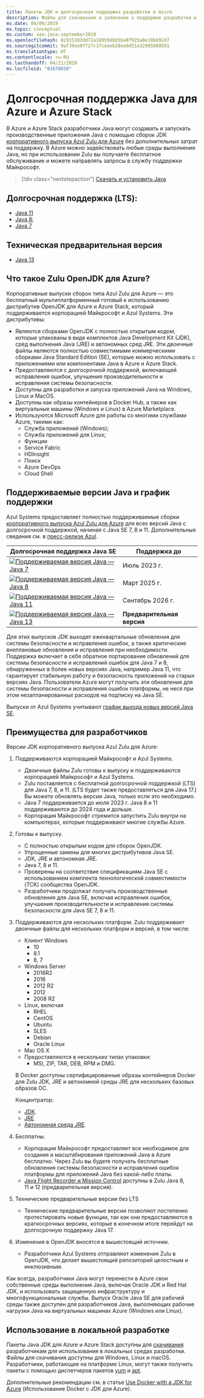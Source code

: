 ```yaml
---
title: Пакеты JDK и долгосрочная поддержка разработки в Azure
description: Файлы для скачивания и заявление о поддержке разработки и выполнения приложений на Java в Azure.
ms.date: 04/09/2019
ms.topic: conceptual
ms.custom: seo-java-september2019
ms.openlocfilehash: 02915383dd72a18959dbb5ba0f925a0e10b691d7
ms.sourcegitcommit: 0af39ee9ff27c37ceeeb28ea9d51e32995989591
ms.translationtype: HT
ms.contentlocale: ru-RU
ms.lasthandoff: 04/21/2020
ms.locfileid: "81670650"
---
```

# <a name="java-long-term-support-for-azure-and-azure-stack"></a>Долгосрочная поддержка Java для Azure и Azure Stack

В Azure и Azure Stack разработчики Java могут создавать и запускать производственные приложения Java с помощью сборок JDK [корпоративного выпуска Azul Zulu для Azure](https://www.azul.com/downloads/azure-only/zulu/) без дополнительных затрат на поддержку. В Azure можно задействовать любые среды выполнения Java, но при использовании Zulu вы получаете бесплатное обслуживание и можете направлять запросы в службу поддержки Майкрософт.

> [!div class="nextstepaction"]
> [Скачать и установить Java](java-jdk-install.md)

## <a name="long-term-support-lts"></a>Долгосрочная поддержка (LTS):

* [Java 11](https://www.azul.com/downloads/azure-only/zulu/?&version=java-11-lts)
* [Java 8](https://www.azul.com/downloads/azure-only/zulu/?&version=java-8-lts);
* [Java 7](https://www.azul.com/downloads/azure-only/zulu/?&version=java-7-lts)

## <a name="technical-preview"></a>Техническая предварительная версия

* [Java 13](https://www.azul.com/downloads/azure-only/zulu/?&version=java-13)

## <a name="what-is-the-zulu-openjdk-for-azure"></a>Что такое Zulu OpenJDK для Azure?

Корпоративные выпуски сборок типа Azul Zulu для Azure — это бесплатный мультиплатформенный готовый к использованию дистрибутив OpenJDK для Azure и Azure Stack, который поддерживается корпорацией Майкрософт и Azul Systems. Эти дистрибутивы:

* Являются сборками OpenJDK с полностью открытым кодом, которые упакованы в виде комплектов Java Development Kit (JDK), сред выполнения Java (JRE) и автономных сред JRE. Эти двоичные файлы являются полностью совместимыми коммерческими сборками Java Standard Edition (SE), которые можно использовать с приложениями или компонентами Java в Azure и Azure Stack.
* Предоставляются с долгосрочной поддержкой, включающей исправления ошибок, улучшения производительности и исправления системы безопасности.
* Доступны для разработки и запуска приложений Java на Windows, Linux и MacOS.
* Доступны как образы контейнеров в Docker Hub, а также как виртуальные машины (Windows и Linux) в Azure Marketplace.
* Используются Microsoft Azure для работы со многими службами Azure, такими как:
  * Служба приложений (Windows);
  * Служба приложений для Linux;
  * Функции
  * Service Fabric
  * HDInsight
  * Поиск
  * Azure DevOps
  * Cloud Shell  

## <a name="supported-java-versions-and-update-schedule"></a>Поддерживаемые версии Java и график поддержки

Azul Systems предоставляет полностью поддерживаемые сборки [корпоративного выпуска Azul Zulu для Azure](https://www.azul.com/downloads/azure-only/zulu/) для всех версий Java с долгосрочной поддержкой, начиная с Java SE 7, 8 и 11. Дополнительные сведения см. в [пресс-релизе Azul](https://www.azul.com/press_release/free-java-production-support-for-microsoft-azure-azure-stack).

|Долгосрочная поддержка Java SE  |Поддержка до  |
|---------|----------|
|[![Поддерживаемая версия Java — Java 7](media/supported-java-versions-java-7.png)](https://www.azul.com/downloads/azure-only/zulu/?&version=java-7-lts) |Июль 2023 г. |
|[![Поддерживаемая версия Java — Java 8](media/supported-java-versions-java-8.png)](https://www.azul.com/downloads/azure-only/zulu/?&version=java-8-lts) |Март 2025 г.|
|[![Поддерживаемая версия Java — Java 11](media/supported-java-versions-java-11.png)](https://www.azul.com/downloads/azure-only/zulu/?&version=java-11-lts) |Сентябрь 2026 г.|
|[![Поддерживаемая версия Java — Java 13](media/supported-java-versions-java-13.png)](https://www.azul.com/downloads/azure-only/zulu/?&version=java-13) |**Предварительная версия**|

Для этих выпусков JDK выходят ежеквартальные обновления для системы безопасности и исправления ошибок, а также критические внеплановые обновления и исправления при необходимости.  Поддержка включает в себя обратное портирование обновлений для системы безопасности и исправлений ошибок для Java 7 и 8, обнаруженных в более новых версиях Java, например Java 11, что гарантирует стабильную работу и безопасность приложений на старых версиях Java.  Пользователи Azure могут получить эти обновления для системы безопасности и исправления ошибок платформы, не неся при этом незапланированных расходов на подписку на Java SE.

Выпуски от Azul Systems учитывают [график выхода новых версий Java SE](https://www.azul.com/products/azul_support_roadmap/).

## <a name="benefits-for-developers"></a>Преимущества для разработчиков

Версии JDK корпоративного выпуска Azul Zulu для Azure:

1. Поддерживаются корпорацией Майкрософт и Azul Systems.

   * Двоичные файлы Zulu готовы к выпуску и поддерживаются корпорацией Майкрософт и Azul Systems.
   * Zulu поставляется с бесплатной долгосрочной поддержкой (LTS) для Java 7, 8, и 11. (LTS будет также предоставляться для Java 17.) Вы можете обновлять версии Java, только если это необходимо.
   * Java 7 поддерживается до июля 2023 г. Java 8 и 11 поддерживаются до 2024 года и дольше.
   * Корпорация Майкрософт стремится запустить Zulu внутри на компьютерах, которые поддерживают многие службы Azure.

2. Готовы к выпуску.

   * С полностью открытым кодом для сборок OpenJDK.
   * Упрощенные замены для многих дистрибутивов Java SE.
   * JDK, JRE и автономная JRE.
   * Java 7, 8 и 11.
   * Проверены на соответствие спецификациям Java SE с использованием комплекта технологической совместимости (TCK) сообщества OpenJDK.
   * Разработчики продолжат получать производственные обновления для Java SE, включая исправления ошибок, улучшения производительности и исправления системы безопасности для Java SE 7, 8 и 11.

3. Поддерживаются для нескольких платформ. Zulu поддерживает двоичные файлы для нескольких платформ и версий, в том числе:

   * Клиент Windows
     * 10
     * 8.1
     * 8, 7
   * Windows Server
     * 2016R2
     * 2016
     * 2012 R2
     * 2012
     * 2008 R2
   * Linux, включая
     * RHEL
     * CentOS
     * Ubuntu
     * SLES
     * Debian
     * Oracle Linux
   * Mac OS X
   * Предоставляются в нескольких типах упаковки:
     * MSI, ZIP, TAR, DEB, RPM и DMG.

    В Docker доступны сертифицированные образы контейнеров Docker для Zulu JDK, JRE и автономной среды JRE для нескольких базовых образов ОС.

    Концентратор:

    * [JDK](https://hub.docker.com/_/microsoft-java-jdk).
    * [JRE](https://hub.docker.com/_/microsoft-java-jre)
    * [Автономная среда JRE](https://hub.docker.com/_/microsoft-java-jre-headless).

4. Бесплатны.

   * Корпорация Майкрософт предоставляет все необходимое для создания и масштабирования приложений Java в Azure бесплатно. Через Zulu вы будете получать бесплатные обновления системы безопасности и исправления ошибок платформы для приложений Java без какой-либо платы.
   * [Java Flight Recorder и Mission Control](java-jdk-flight-recorder-and-mission-control.md) доступны в Zulu Java 8, 11 и 12 (предварительная версия).

5. Технические предварительные версии без LTS

   * Технические предварительные версии позволяют постепенно протестировать новые функции, так как они предоставляются в краткосрочных версиях, которые в конечном итоге перейдут на долгосрочную поддержку Java 17.

6. Изменения в OpenJDK вносятся в вышестоящий источник.

   * Разработчики Azul Systems отправляют изменения Zulu в OpenJDK, что делает вышестоящий репозиторий целостным и инклюзивным.

Как всегда, разработчики Java могут перенести в Azure свои собственные среды выполнения Java, включая Oracle JDK и Red Hat JDK, и использовать защищенную инфраструктуру и многофункциональные службы. Выпуск Oracle Java SE для рабочей среды также доступен для разработчиков Java, выполняющих рабочие нагрузки Java на виртуальных машинах Azure (Windows или Linux).

## <a name="use-for-local-development"></a>Использование в локальной разработке

Пакеты Java JDK для Azure и Azure Stack доступны для [скачивания](https://www.azul.com/downloads/azure-only/zulu/) разработчикам для использования в локальных средах разработки. Файлы для скачивания доступны для Windows, Linux и macOS. Разработчики, работающие на платформе Linux, могут также получить пакеты с помощью диспетчеров пакетов [yum](https://www.azul.com/downloads/azure-only/zulu/#yum-repo) и [apt](https://www.azul.com/downloads/azure-only/zulu/#apt-repo).

Дополнительные рекомендации см. в статье [Use Docker with a JDK for Azure](java-jdk-docker-images.md) (Использование Docker с JDK для Azure).
